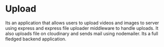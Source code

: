 # Upload
Its an application that allows users to upload videos and images to server using express and express file uploader middleware to handle uploads. It also uploads file on cloudinary and sends mail using nodemailer. Its a full fledged backend application.

